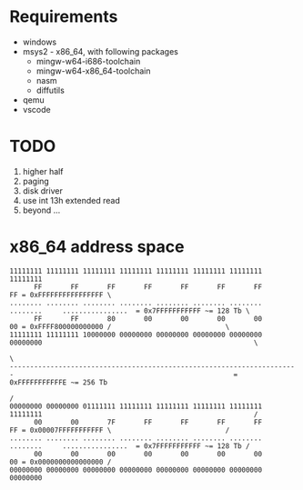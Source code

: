 Requirements
============
* windows
* msys2 - x86_64, with following packages
  * mingw-w64-i686-toolchain
  * mingw-w64-x86_64-toolchain
  * nasm
  * diffutils
* qemu
* vscode

TODO
====
1. higher half
2. paging
3. disk driver
4. use int 13h extended read
5. beyond ...


x86_64 address space
====================
```
11111111 11111111 11111111 11111111 11111111 11111111 11111111 11111111
      FF       FF       FF       FF       FF       FF       FF       FF = 0xFFFFFFFFFFFFFFFF \
........ ........ ........ ........ ........ ........ ........ ........     ................  = 0x7FFFFFFFFFFF ~= 128 Tb \
      FF       FF       80       00       00       00       00       00 = 0xFFFF800000000000 /                            \
11111111 11111111 10000000 00000000 00000000 00000000 00000000 00000000                                                    \
                                                                                                                            \
-----------------------------------------------------------------------                                                      = 0xFFFFFFFFFFFE ~= 256 Tb
                                                                                                                            /
00000000 00000000 01111111 11111111 11111111 11111111 11111111 11111111                                                    /
      00       00       7F       FF       FF       FF       FF       FF = 0x00007FFFFFFFFFFF \                            /
........ ........ ........ ........ ........ ........ ........ ........     ................  = 0x7FFFFFFFFFFF ~= 128 Tb /
      00       00       00       00       00       00       00       00 = 0x0000000000000000 /
00000000 00000000 00000000 00000000 00000000 00000000 00000000 00000000
```